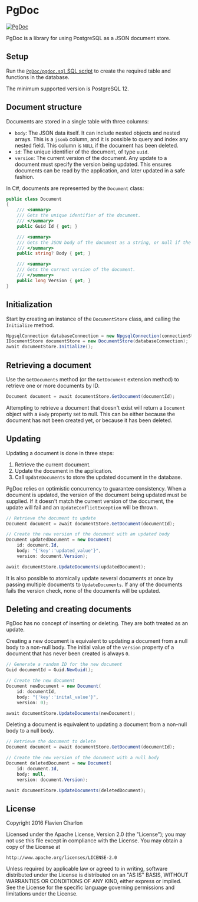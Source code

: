 # PgDoc
[![PgDoc](https://img.shields.io/nuget/v/PgDoc.svg?style=flat-square&color=blue&logo=nuget)](https://www.nuget.org/packages/PgDoc/)

PgDoc is a library for using PostgreSQL as a JSON document store.

## Setup

Run the [`PgDoc/pgdoc.sql` SQL script](src/PgDoc/Sql/pgdoc.sql) to create the required table and functions in the database.

The minimum supported version is PostgreSQL 12.

## Document structure

Documents are stored in a single table with three columns:

* `body`: The JSON data itself. It can include nested objects and nested arrays. This is a `jsonb` column, and it is possible to query and index any nested field. This column is `NULL` if the document has been deleted.
* `id`: The unique identifier of the document, of type `uuid`.
* `version`: The current version of the document. Any update to a document must specify the version being updated. This ensures documents can be read by the application, and later updated in a safe fashion.

In C#, documents are represented by the `Document` class:

```csharp
public class Document
{
    /// <summary>
    /// Gets the unique identifier of the document.
    /// </summary>
    public Guid Id { get; }

    /// <summary>
    /// Gets the JSON body of the document as a string, or null if the document does not exist.
    /// </summary>
    public string? Body { get; }

    /// <summary>
    /// Gets the current version of the document.
    /// </summary>
    public long Version { get; }
}
```

## Initialization

Start by creating an instance of the `DocumentStore` class, and calling the `Initialize` method.

```csharp
NpgsqlConnection databaseConnection = new NpgsqlConnection(connectionString);
IDocumentStore documentStore = new DocumentStore(databaseConnection);
await documentStore.Initialize();
```

## Retrieving a document

Use the `GetDocuments` method (or the `GetDocument` extension method) to retrieve one or more documents by ID.

```csharp
Document document = await documentStore.GetDocument(documentId);
```

Attempting to retrieve a document that doesn't exist will return a `Document` object with a `Body` property set to null. This can be either because the document has not been created yet, or because it has been deleted.

## Updating

Updating a document is done in three steps:

1. Retrieve the current document.
2. Update the document in the application.
3. Call `UpdateDocuments` to store the updated document in the database.

PgDoc relies on optimistic concurrency to guarantee consistency. When a document is updated, the version of the document being updated must be supplied. If it doesn't match the current version of the document, the update will fail and an `UpdateConflictException` will be thrown.

```csharp
// Retrieve the document to update
Document document = await documentStore.GetDocument(documentId);

// Create the new version of the document with an updated body
Document updatedDocument = new Document(
    id: document.Id,
    body: "{'key':'updated_value'}",
    version: document.Version);

await documentStore.UpdateDocuments(updatedDocument);
```

It is also possible to atomically update several documents at once by passing multiple documents to `UpdateDocuments`. If any of the documents fails the version check, none of the documents will be updated.

## Deleting and creating documents

PgDoc has no concept of inserting or deleting. They are both treated as an update.

Creating a new document is equivalent to updating a document from a null body to a non-null body. The initial value of the `Version` property of a document that has never been created is always `0`.

```csharp
// Generate a random ID for the new document
Guid documentId = Guid.NewGuid();

// Create the new document
Document newDocument = new Document(
    id: documentId,
    body: "{'key':'inital_value'}",
    version: 0);

await documentStore.UpdateDocuments(newDocument);
```

Deleting a document is equivalent to updating a document from a non-null body to a null body.

```csharp
// Retrieve the document to delete
Document document = await documentStore.GetDocument(documentId);

// Create the new version of the document with a null body
Document deletedDocument = new Document(
    id: document.Id,
    body: null,
    version: document.Version);

await documentStore.UpdateDocuments(deletedDocument);
```

## License

Copyright 2016 Flavien Charlon

Licensed under the Apache License, Version 2.0 (the "License"); you may not use this file except in compliance with the License. You may obtain a copy of the License at

    http://www.apache.org/licenses/LICENSE-2.0

Unless required by applicable law or agreed to in writing, software distributed under the License is distributed on an "AS IS" BASIS, WITHOUT WARRANTIES OR CONDITIONS OF ANY KIND, either express or implied.
See the License for the specific language governing permissions and limitations under the License.
